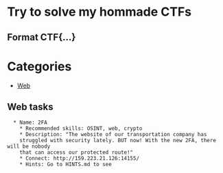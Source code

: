 # Try to solve my hommade CTFs
## Format CTF{...}
# Categories
  * [Web](#web-tasks "Go to web category")
    
         









## Web tasks
      * Name: 2FA
        * Recommended skills: OSINT, web, crypto
        * Description: "The website of our transportation company has 
        struggled with security lately. BUT now! With the new 2FA, there will be nobody 
        that can access our protected route!"
        * Connect: http://159.223.21.126:14155/
        * Hints: Go to HINTS.md to see
